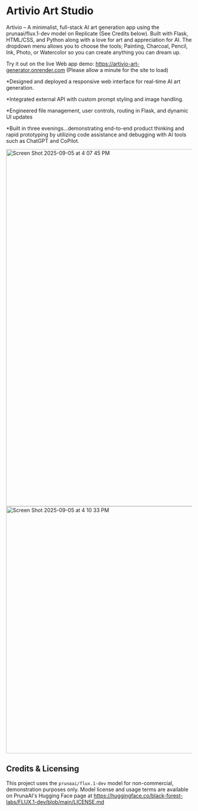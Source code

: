 # Artivio Art Studio

Artivio – A minimalist, full-stack AI art generation app using the prunaai/flux.1-dev model on Replicate (See Credits below). Built with Flask, HTML/CSS, and Python along with a love for art and appreciation for AI. The dropdown menu allows you to choose the tools; Painting, Charcoal, Pencil, Ink, Photo, or Watercolor so you can create anything you can dream up.

Try it out on the live Web app demo: https://artivio-art-generator.onrender.com (Please allow a minute for the site to load)

*Designed and deployed a responsive web interface for real-time AI art generation.

*Integrated external API with custom prompt styling and image handling.

*Engineered file management, user controls, routing in Flask, and dynamic UI updates

*Built in three evenings...demonstrating end-to-end product thinking and rapid prototyping by utilizing code assistance and debugging 
with AI tools such as ChatGPT and CoPilot.


<img width="749" height="968" alt="Screen Shot 2025-09-05 at 4 07 45 PM" src="https://github.com/user-attachments/assets/6fe270ae-5047-4223-ac86-797f94cdce89" />
<img width="659" height="670" alt="Screen Shot 2025-09-05 at 4 10 33 PM" src="https://github.com/user-attachments/assets/243c2934-e575-4b07-ac41-01e70ee2e3d7" />


## Credits & Licensing
This project uses the `prunaai/flux.1-dev` model for non-commercial, demonstration purposes only.
Model license and usage terms are available on PrunaAI's Hugging Face page at https://huggingface.co/black-forest-labs/FLUX.1-dev/blob/main/LICENSE.md

